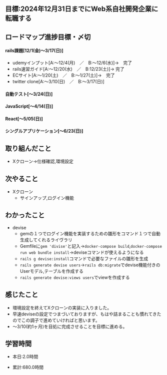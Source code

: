 
## 目標:2024年12月31日までにWeb系自社開発企業に転職する

## ロードマップ進捗目標・〆切
#### rails課題[12/1(金)～3/17(日)]
* udemyインプット[A:～12/4(月)　／　B:～12/6(水)]→　完了
* rails速習ガイド[A:～12/20(水)　／　B:12/23(土)]→  完了
* ECサイト[A:～1/20(土)　／　B:～1/27(土)]→　完了
* twitter clone[A:～3/10(日)　／　B:～3/17(日)]

#### 自動テスト[～3/24(日)]
#### JavaScript[～4/14(日)]
#### React[～5/05(日)]
#### シングルアプリケーション[～6/23(日)]


## 取り組んだこと
- Xクローン→仕様確認,環境設定


## 次やること
- Xクローン
  - サインアップ,ログイン機能
  
## わかったこと
* devise
  * gemの１つでログイン機能を実装するための雛形をコマンド１つで自動生成してくれるライヴラリ
  * Gemfileに``gem 'divise'``と記入→``docker-compose build``,``docker-compose run web bundle install``→deviseコマンドが使えるようになる
  * ``rails g devise:install``コマンドで必要なファイルの雛形を生成
  * ``rails generate devise users``→``rails db:migrate``でdevise機能付きのUserモデル,テーブルを作成する
  * ``rails generate devise:views users``でviewを作成する

## 感じたこと
* 環境設定を終えてXクローンの実装に入りました。
* 早速deviseの設定でつまづいておりますが、もはや詰まることも慣れてきたのでこの調子で進めていければと思います。
* 〜3/10(約1ヶ月)を目処に完成させることを目標に進める。

## 学習時間
- 本日:2.0時間

- 累計:680.0時間

  

